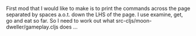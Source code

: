 First mod that I would like to make is to print the commands across the page separated by spaces a.o.t. down the LHS of the page. I use examine, get, go and eat so far.
So I need to work out what 
src-cljs/moon-dweller/gameplay.cljs does ...

